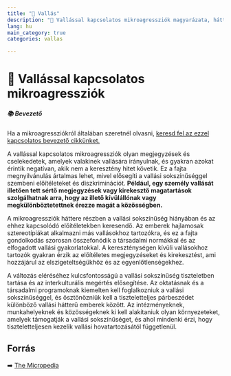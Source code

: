 ```yaml
---
title: "🚫 Vallás"
description: "🚫 Vallással kapcsolatos mikroagressziók magyarázata, háttere, javaslatok."
lang: hu
main_category: true
categories: vallas

---
```


# 🚫 Vallással kapcsolatos mikroagressziók

<div class="infobox warning">

<h5>📚 Bevezető</h5>

Ha a mikroagressziókról általában szeretnél olvasni, [keresd fel az ezzel kapcsolatos bevezető cikkünket.](/#/entry?id=mikroagressziok)

</div>


A vallással kapcsolatos mikroagressziók olyan megjegyzések és cselekedetek, amelyek valakinek vallására irányulnak, és gyakran azokat érintik negatívan, akik nem a keresztény hitet követik. Ez a fajta megnyilvánulás ártalmas lehet, mivel elősegíti a vallási sokszínűséggel szembeni előítéleteket és diszkriminációt. **Például, egy személy vallását illetően tett sértő megjegyzések vagy kirekesztő magatartások szolgálhatnak arra, hogy az illető kívülállónak vagy megkülönböztetettnek érezze magát a közösségben.**

A mikroagressziók háttere részben a vallási sokszínűség hiányában és az ehhez kapcsolódó előítéletekben keresendő. Az emberek hajlamosak sztereotípiákat alkalmazni más vallásokhoz tartozókra, és ez a fajta gondolkodás szorosan összefonódik a társadalmi normákkal és az elfogadott vallási gyakorlatokkal. A kereszténységen kívüli vallásokhoz tartozók gyakran érzik az előítéletes megjegyzéseket és kirekesztést, ami hozzájárul az elszigeteltségükhöz és az egyenlőtlenségekhez.

A változás eléréséhez kulcsfontosságú a vallási sokszínűség tiszteletben tartása és az interkulturális megértés elősegítése. Az oktatásnak és a társadalmi programoknak kiemelten kell foglalkozniuk a vallási sokszínűséggel, és ösztönözniük kell a tiszteletteljes párbeszédet különböző vallási hátterű emberek között. Az intézményeknek, munkahelyeknek és közösségeknek ki kell alakítaniuk olyan környezeteket, amelyek támogatják a vallási sokszínűséget, és ahol mindenki érzi, hogy tiszteletteljesen kezelik vallási hovatartozásától függetlenül.

## Forrás

➡️ [The Micropedia](https://www.themicropedia.org/)

